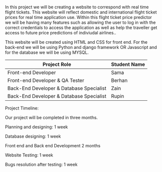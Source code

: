 In this project we will be creating a website to correspond with real time flight tickets. This website will reflect domestic and international flight ticket prices  for real time application use. Within this flight ticket price predictor we will be having many features such as allowing the user to log in with the correct credentials to access the application as well as help the traveller get access to future price predictions of indiviudal airlines..

This website will be created using HTML and CSS for front end. For the back-end we will be using Python and django framework OR Javascript and for the database we will be using MYSQL.

| Project Role                             | Student Name |
| ---------------------------------------- | ------------ |
| Front-end Developer                      | Sama         |
| Front-end Developer & QA Tester          | Berhan       |
| Back-End Developer & Database Specialist | Zain         |
| Back-End Developer & Database Specialist | Rupin        |


Project Timeline:

Our project will be completed in three months.

Planning and designing: 1 week

Database designing: 1 week

Front end and Back end Development 2 months

Website Testing: 1 week

Bugs resolution after testing: 1 week
